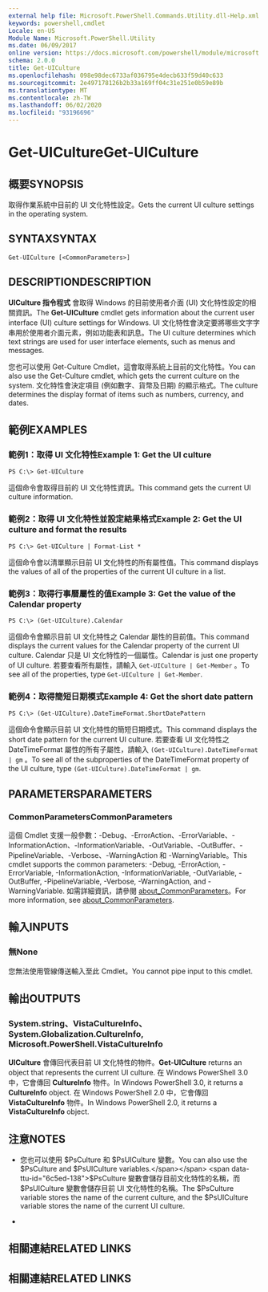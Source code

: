 ```yaml
---
external help file: Microsoft.PowerShell.Commands.Utility.dll-Help.xml
keywords: powershell,cmdlet
Locale: en-US
Module Name: Microsoft.PowerShell.Utility
ms.date: 06/09/2017
online version: https://docs.microsoft.com/powershell/module/microsoft.powershell.utility/get-uiculture?view=powershell-5.1&WT.mc_id=ps-gethelp
schema: 2.0.0
title: Get-UICulture
ms.openlocfilehash: 098e98dec6733af036795e4decb633f59d40c633
ms.sourcegitcommit: 2e497178126b2b33a169ff04c31e251e0b59e89b
ms.translationtype: MT
ms.contentlocale: zh-TW
ms.lasthandoff: 06/02/2020
ms.locfileid: "93196696"
---
```

# <span data-ttu-id="6c5ed-103">Get-UICulture</span><span class="sxs-lookup"><span data-stu-id="6c5ed-103">Get-UICulture</span></span>

## <span data-ttu-id="6c5ed-104">概要</span><span class="sxs-lookup"><span data-stu-id="6c5ed-104">SYNOPSIS</span></span>
<span data-ttu-id="6c5ed-105">取得作業系統中目前的 UI 文化特性設定。</span><span class="sxs-lookup"><span data-stu-id="6c5ed-105">Gets the current UI culture settings in the operating system.</span></span>

## <span data-ttu-id="6c5ed-106">SYNTAX</span><span class="sxs-lookup"><span data-stu-id="6c5ed-106">SYNTAX</span></span>

```
Get-UICulture [<CommonParameters>]
```

## <span data-ttu-id="6c5ed-107">DESCRIPTION</span><span class="sxs-lookup"><span data-stu-id="6c5ed-107">DESCRIPTION</span></span>
<span data-ttu-id="6c5ed-108">**UICulture 指令程式** 會取得 Windows 的目前使用者介面 (UI) 文化特性設定的相關資訊。</span><span class="sxs-lookup"><span data-stu-id="6c5ed-108">The **Get-UICulture** cmdlet gets information about the current user interface (UI) culture settings for Windows.</span></span>
<span data-ttu-id="6c5ed-109">UI 文化特性會決定要將哪些文字字串用於使用者介面元素，例如功能表和訊息。</span><span class="sxs-lookup"><span data-stu-id="6c5ed-109">The UI culture determines which text strings are used for user interface elements, such as menus and messages.</span></span>

<span data-ttu-id="6c5ed-110">您也可以使用 Get-Culture Cmdlet，這會取得系統上目前的文化特性。</span><span class="sxs-lookup"><span data-stu-id="6c5ed-110">You can also use the Get-Culture cmdlet, which gets the current culture on the system.</span></span>
<span data-ttu-id="6c5ed-111">文化特性會決定項目 (例如數字、貨幣及日期) 的顯示格式。</span><span class="sxs-lookup"><span data-stu-id="6c5ed-111">The culture determines the display format of items such as numbers, currency, and dates.</span></span>

## <span data-ttu-id="6c5ed-112">範例</span><span class="sxs-lookup"><span data-stu-id="6c5ed-112">EXAMPLES</span></span>

### <span data-ttu-id="6c5ed-113">範例1：取得 UI 文化特性</span><span class="sxs-lookup"><span data-stu-id="6c5ed-113">Example 1: Get the UI culture</span></span>

```
PS C:\> Get-UICulture
```

<span data-ttu-id="6c5ed-114">這個命令會取得目前的 UI 文化特性資訊。</span><span class="sxs-lookup"><span data-stu-id="6c5ed-114">This command gets the current UI culture information.</span></span>

### <span data-ttu-id="6c5ed-115">範例2：取得 UI 文化特性並設定結果格式</span><span class="sxs-lookup"><span data-stu-id="6c5ed-115">Example 2: Get the UI culture and format the results</span></span>

```
PS C:\> Get-UICulture | Format-List *
```

<span data-ttu-id="6c5ed-116">這個命令會以清單顯示目前 UI 文化特性的所有屬性值。</span><span class="sxs-lookup"><span data-stu-id="6c5ed-116">This command displays the values of all of the properties of the current UI culture in a list.</span></span>

### <span data-ttu-id="6c5ed-117">範例3：取得行事曆屬性的值</span><span class="sxs-lookup"><span data-stu-id="6c5ed-117">Example 3: Get the value of the Calendar property</span></span>

```
PS C:\> (Get-UICulture).Calendar
```

<span data-ttu-id="6c5ed-118">這個命令會顯示目前 UI 文化特性之 Calendar 屬性的目前值。</span><span class="sxs-lookup"><span data-stu-id="6c5ed-118">This command displays the current values for the Calendar property of the current UI culture.</span></span>
<span data-ttu-id="6c5ed-119">Calendar 只是 UI 文化特性的一個屬性。</span><span class="sxs-lookup"><span data-stu-id="6c5ed-119">Calendar is just one property of UI culture.</span></span>
<span data-ttu-id="6c5ed-120">若要查看所有屬性，請輸入 `Get-UICulture | Get-Member` 。</span><span class="sxs-lookup"><span data-stu-id="6c5ed-120">To see all of the properties, type `Get-UICulture | Get-Member`.</span></span>

### <span data-ttu-id="6c5ed-121">範例4：取得簡短日期模式</span><span class="sxs-lookup"><span data-stu-id="6c5ed-121">Example 4: Get the short date pattern</span></span>

```
PS C:\> (Get-UICulture).DateTimeFormat.ShortDatePattern
```

<span data-ttu-id="6c5ed-122">這個命令會顯示目前 UI 文化特性的簡短日期模式。</span><span class="sxs-lookup"><span data-stu-id="6c5ed-122">This command displays the short date pattern for the current UI culture.</span></span>
<span data-ttu-id="6c5ed-123">若要查看 UI 文化特性之 DateTimeFormat 屬性的所有子屬性，請輸入 `(Get-UICulture).DateTimeFormat | gm` 。</span><span class="sxs-lookup"><span data-stu-id="6c5ed-123">To see all of the subproperties of the DateTimeFormat property of the UI culture, type `(Get-UICulture).DateTimeFormat | gm`.</span></span>

## <span data-ttu-id="6c5ed-124">PARAMETERS</span><span class="sxs-lookup"><span data-stu-id="6c5ed-124">PARAMETERS</span></span>

### <span data-ttu-id="6c5ed-125">CommonParameters</span><span class="sxs-lookup"><span data-stu-id="6c5ed-125">CommonParameters</span></span>
<span data-ttu-id="6c5ed-126">這個 Cmdlet 支援一般參數：-Debug、-ErrorAction、-ErrorVariable、-InformationAction、-InformationVariable、-OutVariable、-OutBuffer、-PipelineVariable、-Verbose、-WarningAction 和 -WarningVariable。</span><span class="sxs-lookup"><span data-stu-id="6c5ed-126">This cmdlet supports the common parameters: -Debug, -ErrorAction, -ErrorVariable, -InformationAction, -InformationVariable, -OutVariable, -OutBuffer, -PipelineVariable, -Verbose, -WarningAction, and -WarningVariable.</span></span> <span data-ttu-id="6c5ed-127">如需詳細資訊，請參閱 [about_CommonParameters](https://go.microsoft.com/fwlink/?LinkID=113216)。</span><span class="sxs-lookup"><span data-stu-id="6c5ed-127">For more information, see [about_CommonParameters](https://go.microsoft.com/fwlink/?LinkID=113216).</span></span>

## <span data-ttu-id="6c5ed-128">輸入</span><span class="sxs-lookup"><span data-stu-id="6c5ed-128">INPUTS</span></span>

### <span data-ttu-id="6c5ed-129">無</span><span class="sxs-lookup"><span data-stu-id="6c5ed-129">None</span></span>
<span data-ttu-id="6c5ed-130">您無法使用管線傳送輸入至此 Cmdlet。</span><span class="sxs-lookup"><span data-stu-id="6c5ed-130">You cannot pipe input to this cmdlet.</span></span>

## <span data-ttu-id="6c5ed-131">輸出</span><span class="sxs-lookup"><span data-stu-id="6c5ed-131">OUTPUTS</span></span>

### <span data-ttu-id="6c5ed-132">System.string、VistaCultureInfo、</span><span class="sxs-lookup"><span data-stu-id="6c5ed-132">System.Globalization.CultureInfo, Microsoft.PowerShell.VistaCultureInfo</span></span>
<span data-ttu-id="6c5ed-133">**UICulture** 會傳回代表目前 UI 文化特性的物件。</span><span class="sxs-lookup"><span data-stu-id="6c5ed-133">**Get-UICulture** returns an object that represents the current UI culture.</span></span>
<span data-ttu-id="6c5ed-134">在 Windows PowerShell 3.0 中，它會傳回 **CultureInfo** 物件。</span><span class="sxs-lookup"><span data-stu-id="6c5ed-134">In Windows PowerShell 3.0, it returns a **CultureInfo** object.</span></span>
<span data-ttu-id="6c5ed-135">在 Windows PowerShell 2.0 中，它會傳回 **VistaCultureInfo** 物件。</span><span class="sxs-lookup"><span data-stu-id="6c5ed-135">In Windows PowerShell 2.0, it returns a **VistaCultureInfo** object.</span></span>

## <span data-ttu-id="6c5ed-136">注意</span><span class="sxs-lookup"><span data-stu-id="6c5ed-136">NOTES</span></span>

* <span data-ttu-id="6c5ed-137">您也可以使用 $PsCulture 和 $PsUICulture 變數。</span><span class="sxs-lookup"><span data-stu-id="6c5ed-137">You can also use the $PsCulture and $PsUICulture variables.</span></span> <span data-ttu-id="6c5ed-138">$PsCulture 變數會儲存目前文化特性的名稱，而 $PsUICulture 變數會儲存目前 UI 文化特性的名稱。</span><span class="sxs-lookup"><span data-stu-id="6c5ed-138">The $PsCulture variable stores the name of the current culture, and the $PsUICulture variable stores the name of the current UI culture.</span></span>

*

## <span data-ttu-id="6c5ed-139">相關連結</span><span class="sxs-lookup"><span data-stu-id="6c5ed-139">RELATED LINKS</span></span>

## <span data-ttu-id="6c5ed-140">相關連結</span><span class="sxs-lookup"><span data-stu-id="6c5ed-140">RELATED LINKS</span></span>
